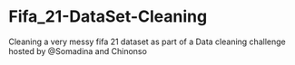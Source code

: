 # Fifa_21-DataSet-Cleaning
Cleaning a very messy fifa 21 dataset as part of a Data cleaning challenge hosted by @Somadina and Chinonso
